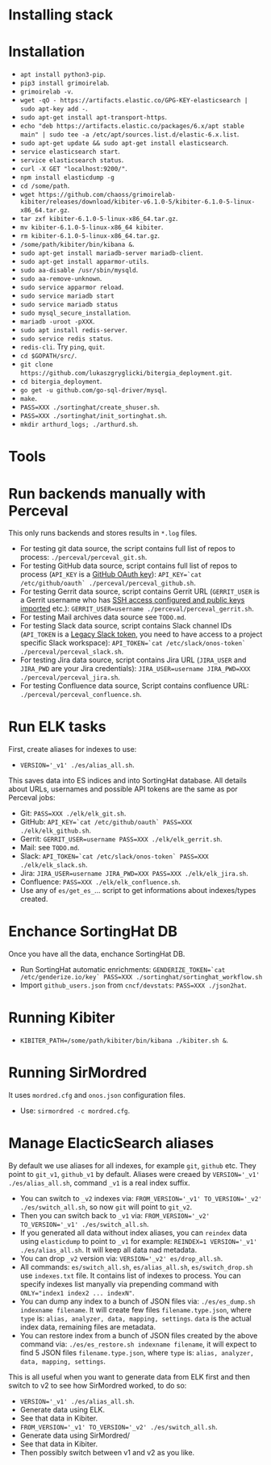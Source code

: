 # Installing stack

# Installation

- `apt install python3-pip`.
- `pip3 install grimoirelab`.
- `grimoirelab -v`.
- `wget -qO - https://artifacts.elastic.co/GPG-KEY-elasticsearch | sudo apt-key add -`.
- `sudo apt-get install apt-transport-https`.
- `echo "deb https://artifacts.elastic.co/packages/6.x/apt stable main" | sudo tee -a /etc/apt/sources.list.d/elastic-6.x.list`.
- `sudo apt-get update && sudo apt-get install elasticsearch`.
- `service elasticsearch start`.
- `service elasticsearch status`.
- `curl -X GET "localhost:9200/"`.
- `npm install elasticdump -g`
- `cd /some/path`.
- `wget https://github.com/chaoss/grimoirelab-kibiter/releases/download/kibiter-v6.1.0-5/kibiter-6.1.0-5-linux-x86_64.tar.gz`.
- `tar zxf kibiter-6.1.0-5-linux-x86_64.tar.gz`.
- `mv kibiter-6.1.0-5-linux-x86_64 kibiter`.
- `rm kibiter-6.1.0-5-linux-x86_64.tar.gz`.
- `/some/path/kibiter/bin/kibana &`.
- `sudo apt-get install mariadb-server mariadb-client`.
- `sudo apt-get install apparmor-utils`.
- `sudo aa-disable /usr/sbin/mysqld`.
- `sudo aa-remove-unknown`.
- `sudo service apparmor reload`.
- `sudo service mariadb start`
- `sudo service mariadb status`
- `sudo mysql_secure_installation`.
- `mariadb -uroot -pXXX`.
- `sudo apt install redis-server`.
- `sudo service redis status`.
- `redis-cli`. Try `ping`, `quit`.
- `cd $GOPATH/src/`.
- `git clone https://github.com/lukaszgryglicki/bitergia_deployment.git`.
- `cd bitergia_deployment`.
- `go get -u github.com/go-sql-driver/mysql`.
- `make`.
- `PASS=XXX ./sortinghat/create_shuser.sh`.
- `PASS=XXX ./sortinghat/init_sortinghat.sh`.
- `mkdir arthurd_logs; ./arthurd.sh`.

# Tools

# Run backends manually with Perceval

This only runs backends and stores results in `*.log` files.

- For testing git data source, the script contains full list of repos to process: `./perceval/perceval_git.sh`.
- For testing GitHub data source, script contains full list of repos to process (`API_KEY` is a [GitHub OAuth key](https://help.github.com/articles/creating-a-personal-access-token-for-the-command-line/)): `` API_KEY=`cat /etc/github/oauth` ./perceval/perceval_github.sh ``.
- For testing Gerrit data source, script contains Gerrit URL (`GERRIT_USER` is a Gerrit username who has [SSH access configured and public keys imported](https://www.tutorialspoint.com/gerrit/gerrit_generate_new_ssh_key.htm) etc.): `GERRIT_USER=username ./perceval/perceval_gerrit.sh`.
- For testing Mail archives data source see `TODO.md`.
- For testing Slack data source, script contains Slack channel IDs (`API_TOKEN` is a [Legacy Slack token](https://api.slack.com/custom-integrations/legacy-tokens), you need to have access to a project specific Slack workspace): `` API_TOKEN=`cat /etc/slack/onos-token` ./perceval/perceval_slack.sh ``.
- For testing Jira data source, script contains Jira URL (`JIRA_USER` and `JIRA_PWD` are your Jira credentials): `JIRA_USER=username JIRA_PWD=XXX ./perceval/perceval_jira.sh`.
- For testing Confluence data source, Script contains confluence URL: `./perceval/perceval_confluence.sh`.

# Run ELK tasks

First, create aliases for indexes to use:

- `VERSION='_v1' ./es/alias_all.sh`.

This saves data into ES indices and into SortingHat database. All details about URLs, usernames and possible API tokens are the same as por Perceval jobs:

- Git: `PASS=XXX ./elk/elk_git.sh`.
- GitHub: `` API_KEY=`cat /etc/github/oauth` PASS=XXX ./elk/elk_github.sh ``.
- Gerrit: `GERRIT_USER=username PASS=XXX ./elk/elk_gerrit.sh`.
- Mail: see `TODO.md`.
- Slack: `` API_TOKEN=`cat /etc/slack/onos-token` PASS=XXX ./elk/elk_slack.sh ``.
- Jira: `JIRA_USER=username JIRA_PWD=XXX PASS=XXX ./elk/elk_jira.sh`.
- Confluence: `PASS=XXX ./elk/elk_confluence.sh`.
- Use any of `es/get_es_`... script to get informations about indexes/types created.

# Enchance SortingHat DB

Once you have all the data, enchance SortingHat DB.

- Run SortingHat automatic enrichments: `` GENDERIZE_TOKEN=`cat /etc/genderize.io/key` PASS=XXX ./sortinghat/sortinghat_workflow.sh ``
- Import `github_users.json` from `cncf/devstats`: `PASS=XXX ./json2hat`.

# Running Kibiter

- `KIBITER_PATH=/some/path/kibiter/bin/kibana ./kibiter.sh &`.

# Running SirMordred

It uses `mordred.cfg` and `onos.json` configuration files.

- Use: `sirmordred -c mordred.cfg`.

# Manage ElacticSearch aliases

By default we use aliases for all indexes, for example `git`, `github` etc. They point to `git_v1`, `github_v1` by default.
Aliases were creaed by `VERSION='_v1' ./es/alias_all.sh`, command `_v1` is a real index suffix.

- You can switch to `_v2` indexes via: `FROM_VERSION='_v1' TO_VERSION='_v2' ./es/switch_all.sh`, so now `git` will point to `git_v2`.
- Then you can switch back to `_v1` via: `FROM_VERSION='_v2' TO_VERSION='_v1' ./es/switch_all.sh`.
- If you generated all data without index aliases, you can `reindex` data using `elasticdump` to point to `_v1` for example: `REINDEX=1 VERSION='_v1' ./es/alias_all.sh`. It will keep all data nad metadata.
- You can drop `_v2` version via: `VERSION='_v2' es/drop_all.sh`.
- All commands: `es/switch_all.sh`, `es/alias_all.sh`, `es/switch_drop.sh` use `indexes.txt` file. It contains list of indexes to process. You can specify indexes list manyally via prepending command with `ONLY="index1 index2 ... indexN"`.
- You can dump any index to a bunch of JSON files via: `./es/es_dump.sh indexname filename`. It will create few files `filename.type.json`, where `type` is: `alias, analyzer, data, mapping, settings`. `data` is the actual index data, remaining files are metadata.
- You can restore index from a bunch of JSON files created by the above command via: `./es/es_restore.sh indexname filename`, it will expect to find 5 JSON files `filename.type.json`, where `type` is: `alias, analyzer, data, mapping, settings`.

This is all useful when you want to generate data from ELK first and then switch to v2 to see how SirMordred worked, to do so:

- `VERSION='_v1' ./es/alias_all.sh`.
- Generate data using ELK.
- See that data in Kibiter.
- `FROM_VERSION='_v1' TO_VERSION='_v2' ./es/switch_all.sh`.
- Generate data using SirMordred/
- See that data in Kibiter.
- Then possibly switch between v1 and v2 as you like.
